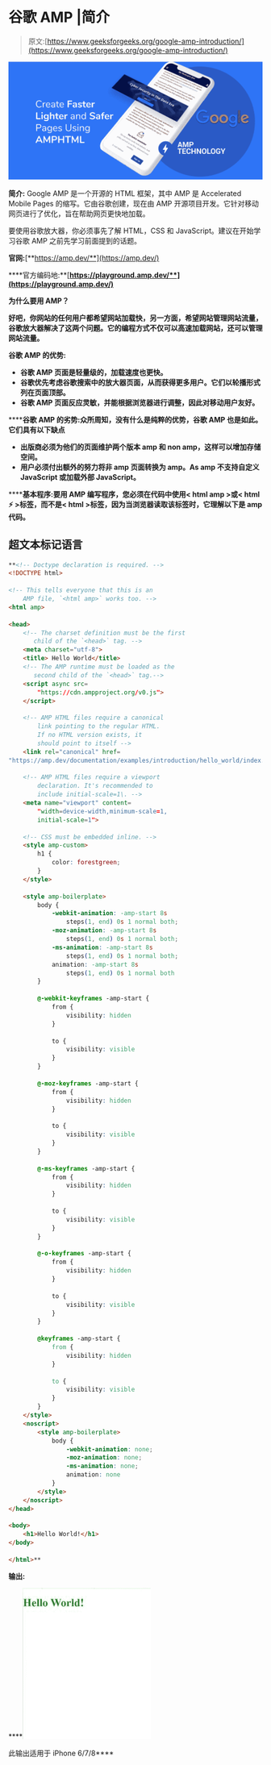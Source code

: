 # 谷歌 AMP |简介

> 原文:[https://www.geeksforgeeks.org/google-amp-introduction/](https://www.geeksforgeeks.org/google-amp-introduction/)

![](img/da896cbc9c91eb6bafeb2ca1d138fca6.png)

**简介:** Google AMP 是一个开源的 HTML 框架，其中 AMP 是 Accelerated Mobile Pages 的缩写。它由谷歌创建，现在由 AMP 开源项目开发。它针对移动网页进行了优化，旨在帮助网页更快地加载。

要使用谷歌放大器，你必须事先了解 HTML，CSS 和 JavaScript。建议在开始学习谷歌 AMP 之前先学习前面提到的话题。

**官网:**[**https://amp.dev/**](https://amp.dev/)

****官方编码地:**[**https://playground.amp.dev/**](https://playground.amp.dev/)**

******为什么要用 AMP？******

****好吧，你网站的任何用户都希望网站加载快，另一方面，希望网站管理网站流量，谷歌放大器解决了这两个问题。它的编程方式不仅可以高速加载网站，还可以管理网站流量。****

******谷歌 AMP 的优势:******

*   ****谷歌 AMP 页面是轻量级的，加载速度也更快。****
*   ****谷歌优先考虑谷歌搜索中的放大器页面，从而获得更多用户。它们以轮播形式列在页面顶部。****
*   ****谷歌 AMP 页面反应灵敏，并能根据浏览器进行调整，因此对移动用户友好。****

******谷歌 AMP 的劣势:**众所周知，没有什么是纯粹的优势，谷歌 AMP 也是如此。它们具有以下缺点****

*   ****出版商必须为他们的页面维护两个版本 amp 和 non amp，这样可以增加存储空间。****
*   ****用户必须付出额外的努力将非 amp 页面转换为 amp。As amp 不支持自定义 JavaScript 或加载外部 JavaScript。****

******基本程序:**要用 AMP 编写程序，您必须在代码中使用< html amp >或< html ⚡ >标签，而不是< html >标签，因为当浏览器读取该标签时，它理解以下是 amp 代码。****

## ****超文本标记语言****

```html
**<!-- Doctype declaration is required. -->
<!DOCTYPE html>

<!-- This tells everyone that this is an 
    AMP file, `<html amp>` works too. -->
<html amp>

<head>
    <!-- The charset definition must be the first 
       child of the `<head>` tag. -->
    <meta charset="utf-8">
    <title> Hello World</title>
    <!-- The AMP runtime must be loaded as the
       second child of the `<head>` tag.-->
    <script async src=
        "https://cdn.ampproject.org/v0.js">
    </script>

    <!-- AMP HTML files require a canonical 
        link pointing to the regular HTML. 
        If no HTML version exists, it 
        should point to itself -->
    <link rel="canonical" href=
"https://amp.dev/documentation/examples/introduction/hello_world/index.html">

    <!-- AMP HTML files require a viewport 
        declaration. It's recommended to 
        include initial-scale=1\. -->
    <meta name="viewport" content=
        "width=device-width,minimum-scale=1,
        initial-scale=1">

    <!-- CSS must be embedded inline. -->
    <style amp-custom>
        h1 {
            color: forestgreen;
        }
    </style>

    <style amp-boilerplate>
        body {
            -webkit-animation: -amp-start 8s 
                steps(1, end) 0s 1 normal both;
            -moz-animation: -amp-start 8s 
                steps(1, end) 0s 1 normal both;
            -ms-animation: -amp-start 8s 
                steps(1, end) 0s 1 normal both;
            animation: -amp-start 8s 
                steps(1, end) 0s 1 normal both
        }

        @-webkit-keyframes -amp-start {
            from {
                visibility: hidden
            }

            to {
                visibility: visible
            }
        }

        @-moz-keyframes -amp-start {
            from {
                visibility: hidden
            }

            to {
                visibility: visible
            }
        }

        @-ms-keyframes -amp-start {
            from {
                visibility: hidden
            }

            to {
                visibility: visible
            }
        }

        @-o-keyframes -amp-start {
            from {
                visibility: hidden
            }

            to {
                visibility: visible
            }
        }

        @keyframes -amp-start {
            from {
                visibility: hidden
            }

            to {
                visibility: visible
            }
        }
    </style>
    <noscript>
        <style amp-boilerplate>
            body {
                -webkit-animation: none;
                -moz-animation: none;
                -ms-animation: none;
                animation: none
            }
        </style>
    </noscript>
</head>

<body>
    <h1>Hello World!</h1>
</body>

</html>**
```

******输出:******

****![](img/bb8723d2df912c1029d6dcd65361f5f0.png)

此输出适用于 iPhone 6/7/8****